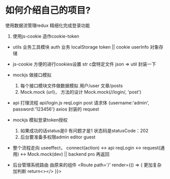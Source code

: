 # 如何介绍自己的项目?
  使用数据流管理redux 精细化完成登录功能
  1. 使用js-cookie 造作cookie-token 

- utils 业务工具模块
  auth 业务 
  localStorage token   ||  cookie
  userInfo 对象存储

- js-cookie 
  方便的进行cookies设置
  str  c盘特定文件
  json => util 封装一下

- mockjs 做接口模拟
  1. 每个接口模块文件做数据模拟  用户/user  文章/posts
  2. Mock.mock (url)， 方法的设计 Mock.mock(/\/login/, 'post')

- api 打理流程
  api/login.js reqLogin post 请求体 {username:'admin', password:'123456'}
  axios 封装的 request

- mockjs 模拟登录token授权
  1. 如果成功的话status是0 有问题才是1 状态码是statusCode：202
  2. 后台要准备多权限admin editor guest 

- 整个流程走向
    useeffect， connect(action) <-> api reqLogin <-> request(通用) <-> Mock.mock(dev) || backend pro 再返回

- 后台管理系统路由
  <Route path='/' component={Index}> 由原来的组件
  <Route path='/' render={() => {
    更加复杂
    加判断
    return<></>
  }}> 